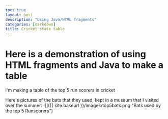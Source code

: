 ```yaml
---
toc: true
layout: post
description: "Using Java/HTML fragments"
categories: [markdown]
title: Cricket stats table
---
```


# Here is a demonstration of using HTML fragments and Java to make a table
I'm making a table of the top 5 run scorers in cricket



Here's pictures of the bats that they used, kept in a museum that I visited over the summer:
![]({{ site.baseurl }}/images/top5bats.png "Bats used by the top 5 Runscorers")